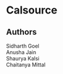 Calsource
================

Authors
-----------
Sidharth Goel  
Anusha Jain  
Shaurya Kalsi  
Chaitanya Mittal  
